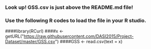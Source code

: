 ### Look up! GSS.csv is just above the README.md file!

### Use the following R codes to load the file in your R studio. 
####library(RCurl)
####x <- getURL("https://raw.githubusercontent.com/DASI2015/Project-Dataset/master/GSS.csv")
####GSS <- read.csv(text = x)

